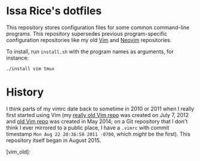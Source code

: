 # Issa Rice's dotfiles

This repository stores configuration files for some common command-line
programs. This repository supersedes previous program-specific configuration
repositories like my old [Vim](https://github.com/riceissa/vim) and
[Neovim](https://github.com/riceissa/neovim) repositories.

To install, run `install.sh` with the program names as arguments, for instance:

    ./install vim tmux

# History

I think parts of my vimrc date back to sometime in 2010 or 2011 when I really
first started using Vim (my
[really old Vim repo](https://github.com/riceissa/vim-old "Originally at riceissa/.vim.")
was created on July 7, 2012 and
[old Vim repo](https://github.com/riceissa/vim) was created in May 2014; on a Git
repository that I don't think I ever mirrored to a public place, I have a
`.vimrc` with commit timestamp `Mon Aug 22 20:36:58 2011 -0700`, which *might*
be the first). This repository itself began in August 2015.

[vim-repo]: 
[neovim-repo]: 
[vim_old]: 
